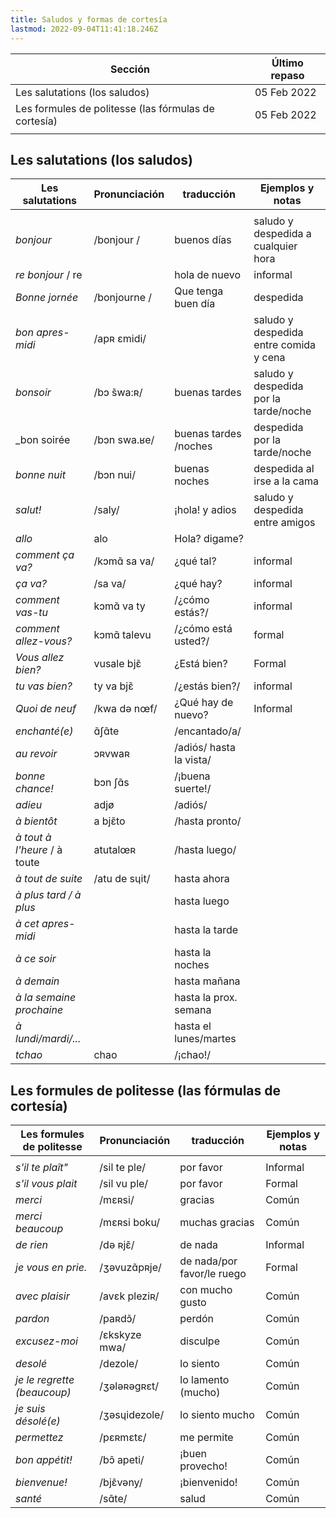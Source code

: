 ```yaml
---
title: Saludos y formas de cortesía
lastmod: 2022-09-04T11:41:18.246Z
---
```


| Sección                        						| Último repaso |
| ----------------------------------------------------- | ------------- |
| Les salutations (los saludos)  						| 05 Feb 2022  	|
| Les formules de politesse (las fórmulas de cortesía)  | 05 Feb 2022   |
| | |


## Les salutations (los saludos)


| Les salutations  		| Pronunciación         | traducción    		| Ejemplos y notas  |
| --------------------- | --------------------- | --------------------- | ------------------|
|  																							|
| _bonjour_        		| /bonjour /            | buenos días     		| saludo y despedida a cualquier hora |
| _re bonjour_ / re 	|						| hola de nuevo			| informal
| _Bonne jornée_ 		| /bonjourne /			| Que tenga buen día 	| despedida 		|
| _bon apres-midi_		| /apʀ εmidi/			|						| saludo y despedida entre comida y cena|
| _bonsoir_        		| /bɔ ̃swa:ʀ/            | buenas tardes   		| saludo y despedida por la tarde/noche |
| _bon soirée			| /bɔn swa.ʁe/			| buenas tardes /noches	| despedida por la tarde/noche	|
| _bonne nuit_     		| /bɔn nui/             | buenas noches   		| despedida al irse a la cama |
| _salut!_         		| /saly/                | ¡hola! y adios        | saludo y despedida entre amigos|
| _allo_           		| alo              		| Hola? digame?  		|					|
| _comment ça va?_ 		| /kɔmɑ̃ sa va/          | ¿qué tal?       		| informal          |
| _ça va?_         		| /sa va/               | ¿qué hay?		 		| informal			|
| _comment vas-tu_ 		| kɔmɑ̃ va ty      		| /¿cómo estás?/ 		| informal         	| 
| _comment allez-vous?_ | kɔmɑ̃ talevu     		| /¿cómo está usted?/ 	| formal            |
| _Vous allez bien?_ 	| vusale bjɛ̃ 			| ¿Está bien?			| Formal 			|
| _tu vas bien?_   		| ty va bjɛ̃       		| /¿estás bien?/    	| informal          | 
| _Quoi de neuf_        | /kwa də nœf/			| ¿Qué hay de nuevo? 	| Informal 			|
| _enchanté(e)_     	| ɑ̃ʃɑ̃te          		| /encantado/a/         |                 	| 
| _au revoir_      		| ɔʀvwaʀ           		| /adiós/ hasta la vista/|               	|                 
| _bonne chance!_  		| bɔn ʃɑ̃s         		| /¡buena suerte!/ 		|                  	|                
| _adieu_           	| adjø            		| /adiós/         		|                   |                
| _à bientôt_       	| a bjɛ̃to        		| /hasta pronto/  		|                   |                 
| _à tout à l'heure_ / à toute	| atutalœʀ      | /hasta luego/   		|                   | 
| _à tout de suite_		| /atu de sɥit/			| hasta ahora 		    | 					|
| _à plus tard / à plus_| 						| hasta luego 			| 					|
| _à cet apres-midi_ 	|						| hasta la tarde 		| 					|  
| _à ce soir_ 			| 						| hasta la noches 		| 					|
| _à demain_			|						| hasta mañana 			| 					|
| _à la semaine prochaine_ | 					| hasta la prox. semana | 					|
| _à lundi/mardi/..._ 	| 						| hasta el lunes/martes | 					|          
| _tchao_           	| chao            		| /¡chao!/        		|                   |  



## Les formules de politesse (las fórmulas de cortesía)

| Les formules de politesse        | Pronunciación   | traducción    			| Ejemplos y notas  |
| -------------------------------- | --------------- | ------------------------ | ----------------- |
|  																									|
| _s'il te plaît"_ 			  		| /sil te ple/  | por favor	    			| Informal     		|
| _s'il vous plait_ 		  		| /sil vu ple/  | por favor	    			| Formal       		|
| _merci_ 			               	| /mɛʀsi/       | gracias					| Común 			|
| _merci beaucoup_ 					| /mɛʀsi boku/  | muchas gracias			| Común 			|
| _de rien_ 		          		| /də ʀjɛ̃/     	| de nada 					| Informal      	|			
| _je vous en prie._ 				| /ʒəvuzɑ̃pʀje/  | de nada/por favor/le ruego| Formal 			|                  
| _avec plaisir_				    | /avɛk pleziʀ/ | con mucho gusto 			| Común 			|                 
| _pardon_ 		             		| /paʀdɔ̃/       | perdón 					| Común 			|
| _excusez-moi_ 		      		| /ɛkskyze mwa/ | disculpe					| Común 			|                  
| _desolé_ 			         		| /dezole/      | lo siento 				| Común 			|                  
| _je le regrette (beaucoup)_ 		| /ʒələʀəgʀɛt/  | lo lamento (mucho)		| Común 			|                  
| _je suis désolé(e)_ 				| /ʒəsɥidezole/ | lo siento mucho			| Común 			|                  
| _permettez_ 			     		| /pɛʀmɛtɛ/     | me permite				| Común 			|
| _bon appétit!_ 					| /bɔ̃ apeti/    | ¡buen provecho!			| Común 			|
| _bienvenue!_ 				  		| /bjɛ̃vəny/     | ¡bienvenido! 				| Común 			|
| _santé_ 		              		| /sɑ̃te/        | salud 					| Común 			|
